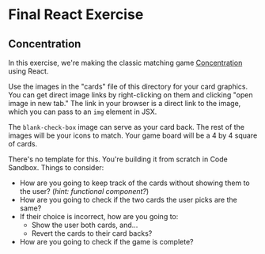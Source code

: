 # Final React Exercise

## Concentration

In this exercise, we're making the classic matching game [Concentration](https://en.wikipedia.org/wiki/Concentration_(game)) using React.

Use the images in the "cards" file of this directory for your card graphics. You can get direct image links by right-clicking on them and clicking "open image in new tab." The link in your browser is a direct link to the image, which you can pass to an `img` element in JSX.

The `blank-check-box` image can serve as your card back. The rest of the images will be your icons to match. Your game board will be a 4 by 4 square of cards.

There's no template for this. You're building it from scratch in Code Sandbox. Things to consider:

* How are you going to keep track of the cards without showing them to the user? (*hint: functional component?*)
* How are you going to check if the two cards the user picks are the same?
* If their choice is incorrect, how are you going to:
  - Show the user both cards, and...
  - Revert the cards to their card backs?
* How are you going to check if the game is complete?